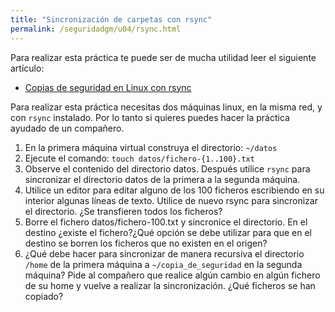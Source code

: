 ```yaml
---
title: "Sincronización de carpetas con rsync"
permalink: /seguridadgm/u04/rsync.html
---
```


Para realizar esta práctica te puede ser de mucha utilidad leer el siguiente artículo:

* [Copias de seguridad en Linux con rsync](https://gigastur.es/copias-seguridad-linux-rsync)

Para realizar esta práctica necesitas dos máquinas linux, en la misma red, y con `rsync` instalado. Por lo tanto si quieres puedes hacer la práctica ayudado de un compañero.

1. En la primera máquina virtual construya el directorio: `~/datos`
2. Ejecute el comando: `touch datos/fichero-{1..100}.txt`
3. Observe el contenido del directorio datos. Después utilice `rsync` para sincronizar el directorio datos de la primera a la segunda máquina.
4. Utilice un editor para editar alguno de los 100 ficheros escribiendo en su interior algunas líneas de texto. Utilice de nuevo rsync para sincronizar el directorio. ¿Se transfieren todos los ficheros?
5. Borre el fichero datos/fichero-100.txt y sincronice el directorio. En el destino ¿existe el fichero?¿Qué opción se debe utilizar para que en el destino se borren los ficheros que no existen en el origen?
6. ¿Qué debe hacer para sincronizar de manera recursiva el directorio `/home` de la primera máquina a `~/copia_de_seguridad` en la segunda máquina? Pide al compañero que realice algún cambio en algún fichero de su home y vuelve a realizar la sincronización. ¿Qué ficheros se han copiado?

